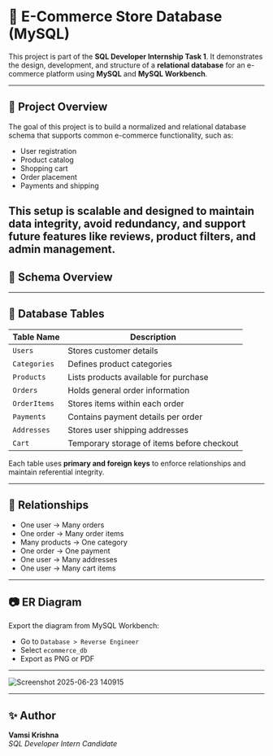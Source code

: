 # 🛒 E-Commerce Store Database (MySQL)

This project is part of the **SQL Developer Internship Task 1**. It demonstrates the design, development, and structure of a **relational database** for an e-commerce platform using **MySQL** and **MySQL Workbench**.

---

## 📌 Project Overview

The goal of this project is to build a normalized and relational database schema that supports common e-commerce functionality, such as:

- User registration
- Product catalog
- Shopping cart
- Order placement
- Payments and shipping

This setup is scalable and designed to maintain **data integrity**, **avoid redundancy**, and support **future features** like reviews, product filters, and admin management.
---
## 🧩 Schema Overview

---

## 🧱 Database Tables

| Table Name     | Description                                |
|----------------|--------------------------------------------|
| `Users`        | Stores customer details                    |
| `Categories`   | Defines product categories                 |
| `Products`     | Lists products available for purchase      |
| `Orders`       | Holds general order information            |
| `OrderItems`   | Stores items within each order             |
| `Payments`     | Contains payment details per order         |
| `Addresses`    | Stores user shipping addresses             |
| `Cart`         | Temporary storage of items before checkout |


Each table uses **primary and foreign keys** to enforce relationships and maintain referential integrity.

---

## 🔗 Relationships

- One user → Many orders
- One order → Many order items
- Many products → One category
- One order → One payment
- One user → Many addresses
- One user → Many cart items

---

## 📷 ER Diagram

Export the diagram from MySQL Workbench:
- Go to `Database > Reverse Engineer`
- Select `ecommerce_db`
- Export as PNG or PDF
---
![Screenshot 2025-06-23 140915](https://github.com/user-attachments/assets/4a4b2e38-9962-4552-8f73-58d2ca9d0462)

---

## ✨ Author

**Vamsi Krishna**  
_SQL Developer Intern Candidate_

